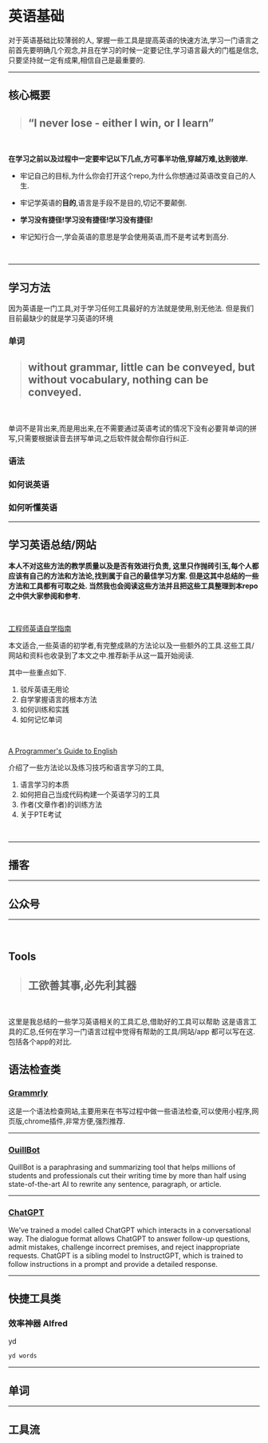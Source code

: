 # 英语基础
对于英语基础比较薄弱的人, 掌握一些工具是提高英语的快速方法,学习一门语言之前首先要明确几个观念,并且在学习的时候一定要记住,学习语言最大的门槛是信念,只要坚持就一定有成果,相信自己是最重要的.

---
## 核心概要

> “I never lose - either I win, or I learn”
> --
<br>

__在学习之前以及过程中一定要牢记以下几点,方可事半功倍,穿越万难,达到彼岸.__

- 牢记自己的目标,为什么你会打开这个repo,为什么你想通过英语改变自己的人生.

- 牢记学英语的**目的**,语言是手段不是目的,切记不要颠倒.

- **学习没有捷径!学习没有捷径!学习没有捷径!**

- 牢记知行合一,学会英语的意思是学会使用英语,而不是考试考到高分.

<br>

---
## 学习方法
因为英语是一门工具,对于学习任何工具最好的方法就是使用,别无他法. 但是我们目前最缺少的就是学习英语的环境


### 单词

> without grammar, little can be conveyed, but without vocabulary, nothing can be conveyed.
> --
<br>

单词不是背出来,而是用出来,在不需要通过英语考试的情况下没有必要背单词的拼写,只需要根据读音去拼写单词,之后软件就会帮你自行纠正.

### 语法

### 如何说英语

### 如何听懂英语


---
## 学习英语总结/网站

__本人不对这些方法的教学质量以及是否有效进行负责, 这里只作抛砖引玉,每个人都应该有自己的方法和方法论,找到属于自己的最佳学习方案. 但是这其中总结的一些方法和工具都有可取之处. 当然我也会阅读这些方法并且把这些工具整理到本repo 之中供大家参阅和参考.__

<br>


[工程师英语自学指南](https://bewaters.me/limxtop/2021/08/18/English-introduction/)

本文适合,一些英语的初学者,有完整成熟的方法论以及一些额外的工具.这些工具/网站和资料也收录到了本文之中.推荐新手从这一篇开始阅读. 

其中一些重点如下.

1. 驳斥英语无用论
2. 自学掌握语言的根本方法
3. 如何训练和实践
4. 如何记忆单词

<br>

[A Programmer's Guide to English](https://a-programmers-guide-to-english.harryyu.me/essence/)

介绍了一些方法论以及练习技巧和语言学习的工具, 
1. 语言学习的本质
2. 如何把自己当成代码构建一个英语学习的工具
3. 作者(文章作者)的训练方法
4. 关于PTE考试

<br>

---
## 播客



---
## 公众号



---
<br>


## Tools
> 工欲善其事,必先利其器
> --
<br>

这里是我总结的一些学习英语相关的工具汇总,借助好的工具可以帮助
这是语言工具的汇总,任何在学习一门语言过程中觉得有帮助的工具/网站/app 都可以写在这. 包括各个app的对比.

## 语法检查类

### [Grammrly](https://app.grammarly.com/)
这是一个语法检查网站,主要用来在书写过程中做一些语法检查,可以使用小程序,网页版,chrome插件,非常方便,强烈推荐.

---

### [OuillBot](https://quillbot.com/grammar-check)

QuillBot is a paraphrasing and summarizing tool that helps millions of students and professionals cut their writing time by more than half using state-of-the-art AI to rewrite any sentence, paragraph, or article.

---
### [ChatGPT](https://openai.com/blog/chatgpt/)

We’ve trained a model called ChatGPT which interacts in a conversational way. The dialogue format allows ChatGPT to answer follow-up questions, admit mistakes, challenge incorrect premises, and reject inappropriate requests. ChatGPT is a sibling model to InstructGPT, which is trained to follow instructions in a prompt and provide a detailed response.

---

## 快捷工具类


### 效率神器 Alfred

yd

```cmd
yd words

```

---

## 单词

---

## 工具流

